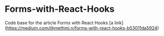 # Forms-with-React-Hooks
Code base for the article Forms with React Hooks 
[a link] (https://medium.com/@methmi.n/forms-with-react-hooks-b53011da5924)
